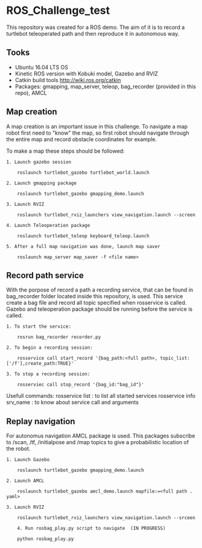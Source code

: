 # ROS_Challenge_test

This repository was created for a ROS demo. The aim of it is to record a turtlebot teleoperated path and then reproduce it in autonomous way. 

## Tooks

- Ubuntu 16.04 LTS OS
- Kinetic ROS version with Kobuki model, Gazebo and RVIZ
- Catkin build tools http://wiki.ros.org/catkin
- Packages: gmapping, map_server, teleop, bag_recorder (provided in this repo), AMCL


## Map creation

A map creation is an important issue in this challenge. To navigate a map robot first need to "know" the map, so first robot should navigate through the entire map and record obstacle coordinates for example.

To make a map these steps should be followed:

	1. Launch gazebo session

		roslaunch turtlebot_gazebo turtlebot_world.launch

	2. Launch gmapping package

		roslaunch turtlebot_gazebo gmapping_demo.launch

	3. Launch RVIZ

		roslaunch turtlebot_rviz_launchers view_navigation.launch --screen

	4. Launch Teleoperation package

		roslaunch turtlebot_teleop keyboard_teleop.launch

	5. After a full map navigation was done, launch map saver

		roslaunch map_server map_saver -f <file name>


## Record path service

With the porpose of record a path a recording service, that can be found in bag_recorder folder located inside this repository, is used. This service create a bag file and record all topic specified when rosservice is called. Gazebo and teleoperation package should be running before the service is called.

	1. To start the service:

		rosrun bag_recorder recorder.py

	2. To begin a recording session:

		rosservice call start_record '{bag_path:<full path>, topic_list:['/f'],create_path:TRUE}'

	3. To stop a recording session:

		rosserviec call stop_record '{bag_id:"bag_id"}'

Usefull commands: rosservice list  :  to list all started services
                  rosservice info srv_name : to know about service call and arguments 

## Replay navigation

For autonomus navigation AMCL package is used. This packages subscribe to /scan, /tf, /initialpose and /map topics to give a probabilistic location of the robot.

	1. Launch Gazebo

		roslaunch turtlebot_gazebo gmapping_demo.launch

	2. Launch AMCL

		roslaunch turtlebot_gazebo amcl_demo.launch mapfile:=<full path . yaml>

	3. Launch RVIZ

		roslaunch turtlebot_rviz_launchers view_navigation.launch --srceen

    	4. Run rosbag_play.py script to navigate  (IN PROGRESS)

		python rosbag_play.py


